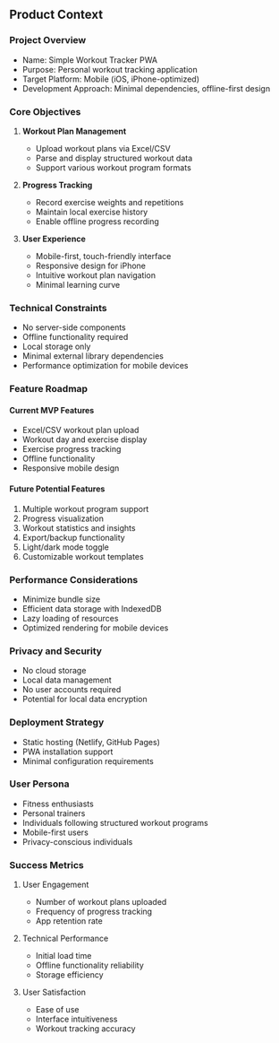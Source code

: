 ## Product Context

### Project Overview
- Name: Simple Workout Tracker PWA
- Purpose: Personal workout tracking application
- Target Platform: Mobile (iOS, iPhone-optimized)
- Development Approach: Minimal dependencies, offline-first design

### Core Objectives
1. **Workout Plan Management**
   - Upload workout plans via Excel/CSV
   - Parse and display structured workout data
   - Support various workout program formats

2. **Progress Tracking**
   - Record exercise weights and repetitions
   - Maintain local exercise history
   - Enable offline progress recording

3. **User Experience**
   - Mobile-first, touch-friendly interface
   - Responsive design for iPhone
   - Intuitive workout plan navigation
   - Minimal learning curve

### Technical Constraints
- No server-side components
- Offline functionality required
- Local storage only
- Minimal external library dependencies
- Performance optimization for mobile devices

### Feature Roadmap
#### Current MVP Features
- Excel/CSV workout plan upload
- Workout day and exercise display
- Exercise progress tracking
- Offline functionality
- Responsive mobile design

#### Future Potential Features
1. Multiple workout program support
2. Progress visualization
3. Workout statistics and insights
4. Export/backup functionality
5. Light/dark mode toggle
6. Customizable workout templates

### Performance Considerations
- Minimize bundle size
- Efficient data storage with IndexedDB
- Lazy loading of resources
- Optimized rendering for mobile devices

### Privacy and Security
- No cloud storage
- Local data management
- No user accounts required
- Potential for local data encryption

### Deployment Strategy
- Static hosting (Netlify, GitHub Pages)
- PWA installation support
- Minimal configuration requirements

### User Persona
- Fitness enthusiasts
- Personal trainers
- Individuals following structured workout programs
- Mobile-first users
- Privacy-conscious individuals

### Success Metrics
1. User Engagement
   - Number of workout plans uploaded
   - Frequency of progress tracking
   - App retention rate

2. Technical Performance
   - Initial load time
   - Offline functionality reliability
   - Storage efficiency

3. User Satisfaction
   - Ease of use
   - Interface intuitiveness
   - Workout tracking accuracy
